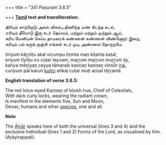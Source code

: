 +++
title = "341 Pasuram 3.6.5"

+++
**[Tamil](/definition/tamil#history "show Tamil definitions") text and transliteration:**

திரியும் காற்றோடு அகல் விசும்பு திணிந்த மண் கிடந்த கடல்,  
எரியும் தீயோடு இரு சுடர் தெய்வம், மற்றும் மற்றும் முற்றும் ஆய்,  
கரிய மேனியன் செய்ய தாமரைக் கண்ணன் கண்ணன் விண்ணோர் இறை,  
சுரியும் பல் கருங் குஞ்சி எங்கள் சுடர் முடி அண்ணல் தோற்றமே.

tiriyum kāṟṟōṭu akal vicumpu tiṇinta maṇ kiṭanta kaṭal,  
eriyum tīyōṭu iru cuṭar teyvam, maṟṟum maṟṟum muṟṟum āy,  
kariya mēṉiyaṉ ceyya tāmaraik kaṇṇaṉ kaṇṇaṉ viṇṇōr [iṟai](/definition/iṟai#history "show iṟai definitions"),  
curiyum pal karuṅ [kuñci](/definition/kunci#history "show kuñci definitions") eṅkaḷ cuṭar muṭi aṇṇal tōṟṟamē.

**English translation of verse 3.6.5:**

The red lotus-eyed Kaṇṇaṉ of bluish hue, Chief of Celestials,  
With dark curly locks, wearing the radiant crown,  
Is manifest in the elements five, Sun and Moon,  
Devas, humans and other [species](/definition/species#history "show species definitions"), one and all.

**Note**

The [Āḻvār](/definition/aḻvar#vaishnavism "show Āḻvār definitions") speaks here of both the universal (lines 3 and 4) and the exclusive Individual (lines 1 and 2) Forms of the Lord, as visualised by him. (Aṟāyirappaṭi).


